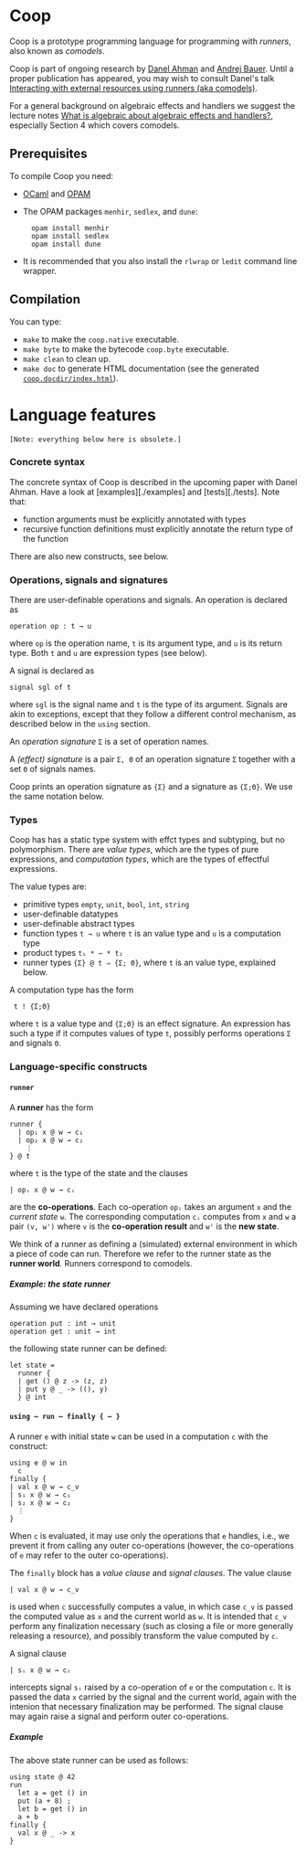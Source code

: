 # Coop

Coop is a prototype programming language for programming with *runners*, also known as *comodels*.

Coop is part of ongoing research by [Danel Ahman](https://danel.ahman.ee) and [Andrej
Bauer](http://www.andrej.com/). Until a proper publication has appeared, you may wish to
consult Danel's talk [Interacting with external resources using runners (aka
comodels)](https://danel.ahman.ee/talks/chocola19.pdf).

For a general background on algebraic effects and handlers we suggest the
lecture notes [What is algebraic about algebraic effects and
handlers?](https://arxiv.org/abs/1807.05923), especially Section 4 which covers
comodels.


## Prerequisites

To compile Coop you need:

* [OCaml](https://ocaml.org) and [OPAM](https://opam.ocaml.org)

* The OPAM packages `menhir`, `sedlex`, and `dune`:

        opam install menhir
        opam install sedlex
        opam install dune

* It is recommended that you also install the `rlwrap` or `ledit` command line wrapper.


## Compilation

You can type:

* `make` to make the `coop.native` executable.
* `make byte` to make the bytecode `coop.byte` executable.
* `make clean` to clean up.
* `make doc` to generate HTML documentation (see the generated [`coop.docdir/index.html`](coop.docdir/index.html)).


# Language features

`[Note: everything below here is obsolete.]`

### Concrete syntax

The concrete syntax of Coop is described in the upcoming paper with Danel Ahman. Have a
look at [examples][./examples] and [tests][./tests]. Note that:

* function arguments must be explicitly annotated with types
* recursive function definitions must explicitly annotate the return type of the function

There are also new constructs, see below.


### Operations, signals and signatures

There are user-definable operations and signals. An operation is declared as

    operation op : t → u

where `op` is the operation name, `t` is its argument type, and `u` is its
return type. Both `t` and `u` are expression types (see below).

A signal is declared as

    signal sgl of t

where `sgl` is the signal name and `t` is the type of its argument. Signals are
akin to exceptions, except that they follow a different control mechanism, as
described below in the `using` section.

An *operation signature* `Σ` is a set of operation names.

A *(effect) signature* is a pair `Σ, Θ` of an operation signature `Σ` together
with a set `Θ` of signals names.

Coop prints an operation signature as `{Σ}` and a signature as `{Σ;Θ}`. We use
the same notation below.

### Types

Coop has has a static type system with effct types and subtyping, but no
polymorphism. There are *value types*, which are the types of pure
expressions, and *computation types*, which are the types of effectful
expressions.

The value types are:

* primitive types `empty`, `unit`, `bool`, `int`, `string`
* user-definable datatypes
* user-definable abstract types
* function types `t → u` where `t` is an value type and `u` is a computation type
* product types `t₁ * ⋯ * t₂`
* runner types `{Σ} @ t ⇒ {Σ; Θ}`, where `t` is an value type, explained below.

A computation type has the form

     t ! {Σ;Θ}

where `t` is a value type and `{Σ;Θ}` is an effect signature. An expression has
such a type if it computes values of type `t`, possibly performs operations `Σ`
and signals `Θ`.

### Language-specific constructs

#### `runner`

A **runner** has the form

    runner {
      | op₁ x @ w → c₁
      | op₂ x @ w → c₂
        ⋮
    } @ t

where `t` is the type of the state and the clauses

    | opᵢ x @ w → cᵢ

are the **co-operations**. Each co-operation `opᵢ` takes an argument `x` and the
*current state* `w`. The corresponding computation `cᵢ` computes from `x` and
`w` a pair `(v, w')` where `v` is the **co-operation result** and `w'` is the **new
state**.

We think of a runner as defining a (simulated) external environment in which
a piece of code can run. Therefore we refer to the runner state as the
**runner world**. Runners correspond to comodels.

##### Example: the state runner

Assuming we have declared operations

    operation put : int → unit
    operation get : unit → int

the following state runner can be defined:

    let state =
      runner {
      | get () @ z -> (z, z)
      | put y @ _ -> ((), y)
      } @ int

#### `using ⋯ run ⋯ finally { ⋯ }`

A runner `e` with initial state `w` can be used in a computation `c` with the construct:

    using e @ w in
      c
    finally {
    | val x @ w → c_v
    | s₁ x @ w → c₁
    | s₂ x @ w → c₂
      ⋮
    }

When `c` is evaluated, it may use only the operations that `e` handles, i.e.,
we prevent it from calling any outer co-operations (however, the co-operations
of `e` may refer to the outer co-operations).

The `finally` block has a *value clause* and *signal clauses*. The value clause

    | val x @ w → c_v

is used when `c` successfully computes a value, in which case `c_v` is passed
the computed value as `x` and the current world as `w`. It is intended that
`c_v` perform any finalization necessary (such as closing a file or more
generally releasing a resource), and possibly transform the value computed by
`c`.

A signal clause

    | sᵢ x @ w → cᵢ

intercepts signal `sᵢ` raised by a co-operation of `e` or the computation `c`.
It is passed the data `x` carried by the signal and the current world, again
with the intenion that necessary finalization may be performed. The signal
clause may again raise a signal and perform outer co-operations.

##### Example

The above state runner can be used as follows:

    using state @ 42
    run
      let a = get () in
      put (a + 8) ;
      let b = get () in
      a + b
    finally {
      val x @ _ -> x
    }
